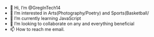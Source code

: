 - 👋 Hi, I’m @GregInTech14
- 👀 I’m interested in Arts(Photography/Poetry) and Sports(Basketball/
- 🌱 I’m currently learning JavaScript
- 💞️ I’m looking to collaborate on any and everything beneficial
- 📫 How to reach me email.

<!---
GregInTech14/GregInTech14 is a ✨ special ✨ repository because its `README.md` (this file) appears on your GitHub profile.
You can click the Preview link to take a look at your changes.
--->
